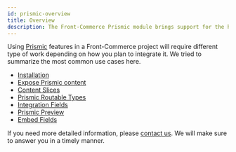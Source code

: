 ```yaml
---
id: prismic-overview
title: Overview
description: The Front-Commerce Prismic module brings support for the headless CMS Prismic to Front-Commerce. It allows to expose content coming from a Prismic repository in your GraphQL API and create relationships with data from other systems.
---
```


Using [Prismic](https://prismic.io/) features in a Front-Commerce project will require different type of work depending on how you plan to integrate it. We tried to summarize the most common use cases here.

- [Installation](/docs/prismic/installation.html)
- [Expose Prismic content](/docs/prismic/expose-content.html)
- [Content Slices](/docs/prismic/content-slices.html)
- [Prismic Routable Types](/docs/prismic/routable-types.html)
- [Integration Fields](/docs/prismic/integration-fields.html)
- [Prismic Preview](/docs/prismic/preview.html)
- [Embed Fields](/docs/prismic/embed-fields.html)

If you need more detailed information, please <span class="intercom-launcher">[contact us](mailto:support@front-commerce.com)</span>. We will make sure to answer you in a timely manner.
